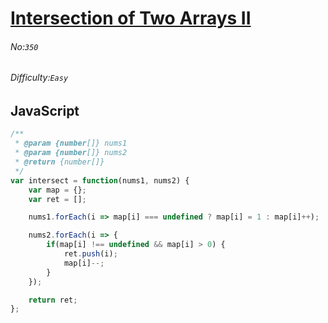 # [Intersection of Two Arrays II](https://leetcode.com/problems/intersection-of-two-arrays-ii/)
###### No:`350`
###### Difficulty:`Easy`
## JavaScript

```javascript
/**
 * @param {number[]} nums1
 * @param {number[]} nums2
 * @return {number[]}
 */
var intersect = function(nums1, nums2) {
    var map = {};
    var ret = [];

    nums1.forEach(i => map[i] === undefined ? map[i] = 1 : map[i]++);

    nums2.forEach(i => {
        if(map[i] !== undefined && map[i] > 0) {
            ret.push(i);
            map[i]--;
        }
    });

    return ret;
};
```
